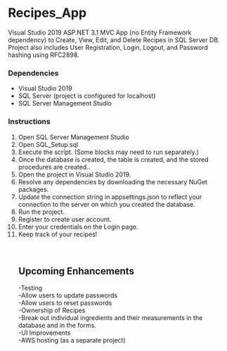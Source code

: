 # Recipes_App
Visual Studio 2019 ASP.NET 3.1 MVC App (no Entity Framework dependency) to Create, View, Edit, and Delete Recipes in SQL Server DB. Project also includes User Registration, Login, Logout, and Password hashing using RFC2898.

<h3>Dependencies</h3>
<ul><li>Visual Studio 2019</li>
  <li>SQL Server (project is configured for localhost)</li>
  <li>SQL Server Management Studio</li></ul>

<h3>Instructions</h3>
<ol><li>Open SQL Server Management Studio</li>
  <li>Open SQL_Setup.sql</li>
  <li>Execute the script. (Some blocks may need to run separately.)</li>
  <li>Once the database is created, the table is created, and the stored procedures are created..</li>
  <li>Open the project in Visual Studio 2019.</li>
  <li>Resolve any dependencies by downloading the necessary NuGet packages.</li>
  <li>Update the connection string in appsettings.json to reflect your connection to the server on which you created the database.</li>
  <li>Run the project.</li>
  <li>Register to create user account.</li>
  <li>Enter your credentials on the Login page.</li>
  <li>Keep track of your recipes!</li>
<br><br>
<h2>Upcoming Enhancements</h2>
-Testing<br>
-Allow users to update passwords<br>
-Allow users to reset passwords<br>
-Ownership of Recipes<br>
-Break out individual ingredients and their measurements in the database and in the forms.<br>
-UI Improvements<br>
-AWS hosting (as a separate project)
